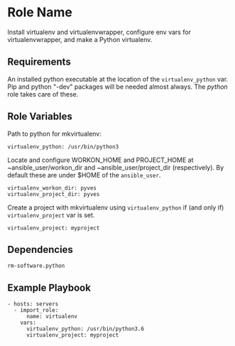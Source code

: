 Role Name
=========

Install virtualenv and virtualenvwrapper, configure env vars for
virtualenvwrapper, and make a Python virtualenv.

Requirements
------------

An installed python executable at the location of the `virtualenv_python` var.
Pip and python "-dev" packages will be needed almost always.
The _python_ role takes care of these.

Role Variables
--------------

Path to python for mkvirtualenv:

    virtualenv_python: /usr/bin/python3

Locate and configure WORKON_HOME and PROJECT_HOME at
~ansible_user/workon_dir and ~ansible_user/project_dir
(respectively). By default these are under $HOME of the
`ansible_user`.

    virtualenv_workon_dir: pyves
    virtualenv_project_dir: pyves

Create a project with mkvirtualenv using `virtualenv_python` if
(and only if) `virtualenv_project` var is set.

    virtualenv_project: myproject
    
Dependencies
------------

    rm-software.python

Example Playbook
----------------

    - hosts: servers
      - import_role:
          name: virtualenv
        vars:
          virtualenv_python: /usr/bin/python3.6
          virtualenv_project: myproject
        

